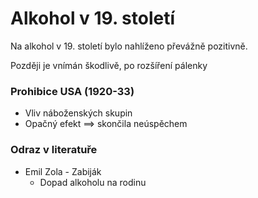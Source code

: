 # Alkohol v 19. století

Na alkohol v 19. století bylo nahlíženo převážně pozitivně.

Později je vnímán škodlivě, po rozšíření pálenky

### Prohibice USA (1920-33)

- Vliv náboženských skupin
- Opačný efekt ==> skončila neúspěchem

### Odraz v literatuře

- Emil Zola - Zabiják
	- Dopad alkoholu na rodinu
